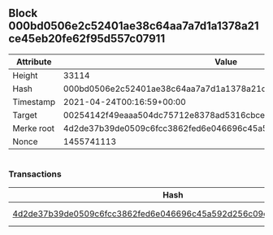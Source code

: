 ## Block 000bd0506e2c52401ae38c64aa7a7d1a1378a21ce45eb20fe62f95d557c07911

Attribute | Value
--- | ---
Height | 33114
Hash | 000bd0506e2c52401ae38c64aa7a7d1a1378a21ce45eb20fe62f95d557c07911
Timestamp | 2021-04-24T00:16:59+00:00
Target | 00254142f49eaaa504dc75712e8378ad5316cbcead634704b3734b6271167cc4
Merke root | 4d2de37b39de0509c6fcc3862fed6e046696c45a592d256c09c06992f6bd2b42
Nonce | 1455741113

```

```

### Transactions

Hash | Amount
--- | ---
[4d2de37b39de0509c6fcc3862fed6e046696c45a592d256c09c06992f6bd2b42](4d2de37b39de0509c6fcc3862fed6e046696c45a592d256c09c06992f6bd2b42.md) | 10.00000000 SKEPTI 
